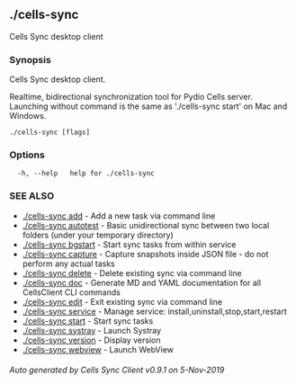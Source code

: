 ## ./cells-sync

Cells Sync desktop client

### Synopsis

Cells Sync desktop client.

Realtime, bidirectional synchronization tool for Pydio Cells server. 
Launching without command is the same as './cells-sync start' on Mac and Windows. 


```
./cells-sync [flags]
```

### Options

```
  -h, --help   help for ./cells-sync
```

### SEE ALSO

* [./cells-sync add](./cells-sync-add)	 - Add a new task via command line
* [./cells-sync autotest](./cells-sync-autotest)	 - Basic unidirectional sync between two local folders (under your temporary directory)
* [./cells-sync bgstart](./cells-sync-bgstart)	 - Start sync tasks from within service
* [./cells-sync capture](./cells-sync-capture)	 - Capture snapshots inside JSON file - do not perform any actual tasks
* [./cells-sync delete](./cells-sync-delete)	 - Delete existing sync via command line
* [./cells-sync doc](./cells-sync-doc)	 - Generate MD and YAML documentation for all CellsClient CLI commands
* [./cells-sync edit](./cells-sync-edit)	 - Exit existing sync via command line
* [./cells-sync service](./cells-sync-service)	 - Manage service: install,uninstall,stop,start,restart
* [./cells-sync start](./cells-sync-start)	 - Start sync tasks
* [./cells-sync systray](./cells-sync-systray)	 - Launch Systray
* [./cells-sync version](./cells-sync-version)	 - Display version
* [./cells-sync webview](./cells-sync-webview)	 - Launch WebView

###### Auto generated by Cells Sync Client v0.9.1 on 5-Nov-2019
